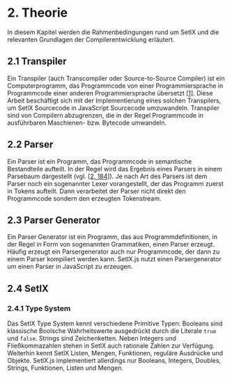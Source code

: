 # 2. Theorie

In diesem Kapitel werden die Rahmenbedingungen rund um SetlX und die relevanten Grundlagen der Compilerentwicklung erläutert.

## 2.1 Transpiler

Ein Transpiler (auch Transcompiler oder Source-to-Source Compiler) ist ein Computerprogramm, das Programmcode von einer Programmiersprache in Programmcode einer anderen Programmiersprache übersetzt [[1]](http://www.injoit.org/index.php/j1/article/view/295/242). Diese Arbeit beschäftigt sich mit der Implementierung eines solchen Transpilers, um SetlX Sourcecode in JavaScript Sourcecode umzuwandeln. Transpiler sind von Compilern abzugrenzen, die in der Regel Programmcode in ausführbaren Maschienen- bzw. Bytecode umwandeln.

## 2.2 Parser

Ein Parser ist ein Programm, das Programmcode in semantische Bestandteile aufteilt. In der Regel wird das Ergebnis eines Parsers in einem Parsebaum dargestellt (vgl. [[2, 184]](bibliography.md)). Je nach Art des Parsers ist dem Parser noch ein sogenannter Lexer vorangestellt, der das Programm zuerst in Tokens aufteilt. Dann verarbeitet der Parser nicht direkt den Programmcode sondern den erzeugten Tokenstream.

## 2.3 Parser Generator

Ein Parser Generator ist ein Programm, das aus Programmdefinitionen, in der Regel in Form von sogenannten Grammatiken, einen Parser erzeugt. Häufig erzeugt ein Parsergenerator auch nur Programmcode, der dann zu einem Parser kompiliert werden kann. SetlX.js nutzt einen Parsergenerator um einen Parser in JavaScript zu erzeugen.

## 2.4 SetlX

### 2.4.1 Type System

Das SetlX Type System kennt verschiedene Primitive Typen: Booleans sind klassische Boolsche Wahrheitswerte ausgedrückt durch die Literale `true` und `false`. Strings sind Zeichenketten. Neben Integers und Fließkommazahlen stehen in SetlX auch rationale Zahlen zur Verfügung. Weiterhin kennt SetlX Listen, Mengen, Funktionen, reguläre Ausdrücke und Objekte. SetlX.js implementiert allerdings nur Booleans, Integers, Doubles, Strings, Funktionen, Listen und Mengen.
